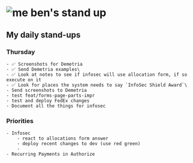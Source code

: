 # ![me](https://avatars2.githubusercontent.com/u/5232044?s=50&v=4) ben's stand up

## My daily stand-ups

### Thursday

    - ✅ Screenshots for Demetria
    - ✅ Send Demetria examples\
    - ✅ Look at notes to see if infosec will use allocation form, if so execute on it
    - ✅ Look for places the system needs to say `InfoSec Shield Award`\
    - Send screenshots to Demetria
    - test feat/forms-page-parts-impr
    - test and deploy FedEx changes
    - Document all the things for infosec
    
### Priorities 
   
    - Infosec
        - react to allocations form answer
        - deploy recent changes to dev (use red green)
        - 
    - Recurring Payments in Authorize
